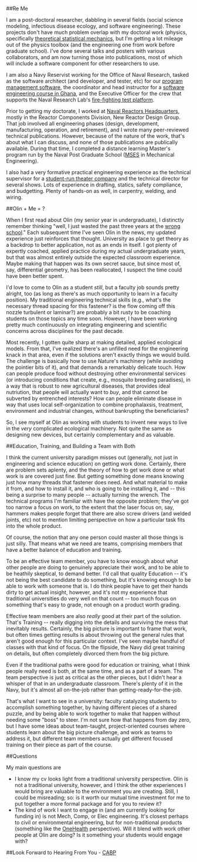 ##Re Me

I am a post-doctoral researcher, dabbling in several fields (social science modeling, infectious disease ecology, and software engineering).  These projects don't have much problem overlap with my doctoral work (physics, specifically [theoretical statistical mechanics](http://goo.gl/AYgXwH "Woohoo, still no citations!"), but I'm getting a lot mileage out of the physics toolbox (and the engineering one from work before graduate school).  I've done several talks and posters with various collaborators, and am now turning those into publications, most of which will include a software component for other researchers to use.

I am also a Navy Reservist working for the Office of Naval Research, tasked as the software architect (and developer, and tester, etc) for our [program management software](https://edison.nrl.navy.mil "The source for this is unfortunately not public, or I would link to it as well."), the coordinator and head instructor for a [software engineering course in Ghana](pearsonca.github.io/stdio-ghana "The source for this is also publicly available."), and the Executive Officer for the crew that supports the Naval Research Lab's [fire-fighting test platform](http://www.nrl.navy.mil/field-sites/ex-uss-shadwell/).

Prior to getting my doctorate, I worked at [Naval Reactors Headquarters](http://nnsa.energy.gov/aboutus/ourprograms/powernavy2/aboutnr), mostly in the Reactor Components Division, New Reactor Design Group.  That job involved all engineering phases (design, development, manufacturing, operation, and retirement), and I wrote many peer-reviewed technical publications.  However, because of the nature of the work, that's about what I can discuss, and none of those publications are publically available.  During that time, I completed a distance learning Master's program run by the Naval Post Graduate School ([MSES](http://goo.gl/jGI6Tl "Weird credential related to a large portion of the curriculum being classified, and the rest being remote.") in Mechanical Engineering).

I also had a very formative practical engineering experience as the technical supervisor for a [student-run theater company](http://www.hoofnhorn.org/index.html "The new website is waaaay better than what we had, but all the shows I did seem to have fallen into the wayback machine.") and the technical director for several shows.  Lots of experience in drafting, statics, safety compliance, and budgetting.  Plenty of hands-on as well, in carpentry, welding, and wiring.

##Olin + Me = ?

When I first read about Olin (my senior year in undergraduate), I distinctly remember thinking "well, I just wasted the past three years at the [wrong school](http://www.duke.edu "I do still appreciate jokes about Harvard, the Duke of the North.")."  Each subsequent time I've seen Olin in the news, my updated experience just reinforces that thought.  University as place to get theory as a backdrop to better application, not as an ends in itself.  I got plenty of expertly coached, applied practice during my actual undergraduate years, but that was almost entirely outside the expected classroom experience.  Maybe making that happen was its own secret sauce, but since most of, say, differential geometry, has been reallocated, I suspect the time could have been better spent.

I'd love to come to Olin as a student *still*, but a faculty job sounds pretty alright, too (as long as there's as much opportunity to learn in a faculty position).  My traditional engineering technical skills (e.g., what's the necessary thread spacing for this fastener? is the flow coming off this nozzle turbulent or laminar?) are probably a bit rusty to be coaching students on those topics any time soon.  However, I have been working pretty much continuously on integrating engineering and scientific concerns across disciplines for the past decade.

Most recently, I gotten quite sharp at making detailed, applied ecological models.  From that, I've realized there's an unfilled need for the engineering knack in that area, even if the solutions aren't exactly things we would build.  The challenge is basically how to use Nature's machinery (while avoiding the pointier bits of it), and that demands a remarkably delicate touch.  How can people produce food without destroying other environmental services (or introducing conditions that create, e.g., mosquito breeding paradises), in a way that is robust to new agricultural diseases, that provides ideal nutriution, that people will actually want to *buy*, and that cannot be subverted by entrenched interests?  How can people eliminate disease in way that uses local self-organization to combine prophalaxsis, treatment, environment and industrial changes, without bankrupting the beneficiaries?

So, I see myself at Olin as working with students to invent new ways to live in the *very* complicated ecological machinery.  Not quite the same as designing new devices, but certainly complementary and as valuable.

##Education, Training, and Building a Team with Both

I think the current university paradigm misses out (generally, not just in engineering and science education) on getting work done.  Certainly, there are problem sets aplenty, and the theory of how to get work done or what work is are covered just fine.  But getting something done means knowing just how many threads that fastener does need.  And what material to make it from, and how to install it, and who is going to be installing it, and -- this being a surprise to many people -- actually turning the wrench.  The technical programs I'm familiar with have the opposite problem; they've got too narrow a focus on work, to the extent that the laser focus on, say, hammers makes people forget that there are also screw drivers (and welded joints, etc) not to mention limiting perspective on how a particular task fits into the whole product.

Of course, the notion that any one person could master all those things is just silly.  That means what we need are teams, comprising members that have a better balance of education and training.

To be an effective team member, you have to know enough about what other people are doing to genuinely appreciate their work, and to be able to be heathily skeptical, to demand better.   I'd call that quality Education -- it's not being the best candidate to do something, but it's knowing enough to be able to work with someone that is.  I do think people have to get their hands dirty to get actual insight, however, and it's not my experience that traditional universities do very well on that count -- too much focus on something that's easy to grade, not enough on a product worth grading.

Effective team members are also *really* good at their part of the solution.  That's Training -- really digging into the details and surviving the mess that inevitably results.  Certainly, the big picture is important to frame that work, but often times getting results is about throwing out the general rules that aren't good enough for this particular context.  I've seen maybe handful of classes with that kind of focus.  On the flipside, the Navy did great training on details, but often completely divorced them from the big picture.

Even if the traditional paths were good for education or training, what I think people really need is both, at the same time, and as a part of a team.  The team perspective is just as critical as the other pieces, but I didn't hear a whisper of that in an undergraduate classroom.  There's plenty of it in the Navy, but it's almost all on-the-job rather than getting-ready-for-the-job.

That's what I want to see in a university: faculty catalyzing students to accomplish something together, by having different pieces of a shared puzzle, and by being able to work together to make that happen without needing some "boss" to steer.  I'm not sure how that happens from day zero, but I have some ideas about team-taught, project-oriented courses where students learn about the big picture challenge, and work as teams to address it, but different team members actually get different focused training on their piece as part of the course.

##Questions

My main questions are
 - I know my cv looks light from a traditional university perspective.  Olin is not a traditional university, however, and I think the other experiences I would bring are valuable to the environment you are creating.  Still, I could be misreading; so: is it worth our mutual time investment for me to put together a more formal package and for you to review it?
 - The kind of work I want to engage in (and am currently looking for funding in) is not Mech, Comp, or Elec engineering.  It's closest perhaps to civil or environmental engineering, but for non-traditional products (something like the [OneHealth](http://www.cdc.gov/onehealth/) perspective).  Will it blend with work other people at Olin are doing?  Is it something your students would engage with?

##Look Forward to Hearing From You - [CABP](mailto:cap10@ufl.edu)
